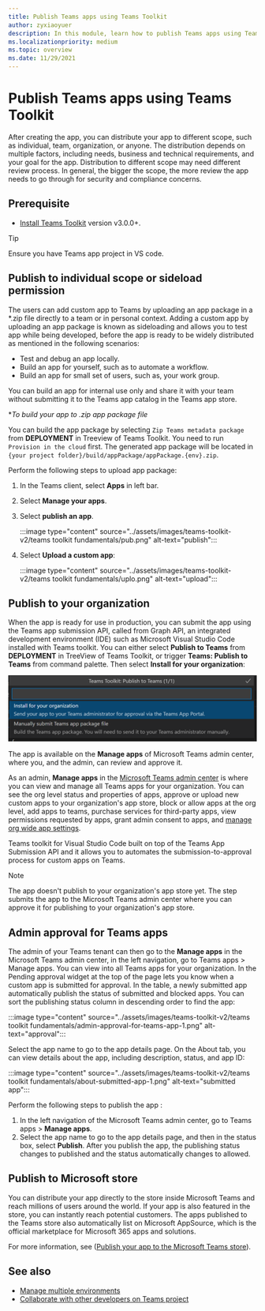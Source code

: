 ```yaml
---
title: Publish Teams apps using Teams Toolkit
author: zyxiaoyuer
description: In this module, learn how to publish Teams apps using Teams Toolkit and publish to individual scope or sideload permission
ms.localizationpriority: medium
ms.topic: overview
ms.date: 11/29/2021
---
```



# Publish Teams apps using Teams Toolkit

After creating the app, you can distribute your app to different scope, such as individual, team, organization, or anyone. The distribution depends on multiple factors, including needs, business and technical requirements, and your goal for the app. Distribution to different scope may need different review process. In general, the bigger the scope, the more review the app needs to go through for security and compliance concerns.

## Prerequisite

* [Install Teams Toolkit](https://marketplace.visualstudio.com/items?itemName=TeamsDevApp.ms-teams-vscode-extension) version v3.0.0+.

> [!TIP]
> Ensure you have Teams app project in VS code.

## Publish to individual scope or sideload permission

The users can add custom app to Teams by uploading an app package in a *.zip file directly to a team or in personal context. Adding a custom app by uploading an app package is known as sideloading and allows you to test app while being developed, before the app is ready to be widely distributed as mentioned in the following scenarios:

* Test and debug an app locally.
* Build an app for yourself, such as to automate a workflow.
* Build an app for small set of users, such as, your work group.

You can build an app for internal use only and share it with your team without submitting it to the Teams app catalog in the Teams app store.

**To build your app to *.zip app package file**

You can build the app package by selecting `Zip Teams metadata package` from **DEPLOYMENT** in Treeview of Teams Toolkit. You need to run `Provision in the cloud` first. The generated app package will be located in `{your project folder}/build/appPackage/appPackage.{env}.zip`.

Perform the following steps to upload app package:

1. In the Teams client, select **Apps** in left bar.
2. Select **Manage your apps**.
3. Select **publish an app**.

   :::image type="content" source="../assets/images/teams-toolkit-v2/teams toolkit fundamentals/pub.png" alt-text="publish":::

4. Select **Upload a custom app**:

   :::image type="content" source="../assets/images/teams-toolkit-v2/teams toolkit fundamentals/uplo.png" alt-text="upload":::

## Publish to your organization

When the app is ready for use in production, you can submit the app using the Teams app submission API, called from Graph API, an integrated development environment (IDE) such as Microsoft Visual Studio Code installed with Teams toolkit. You can either select **Publish to Teams** from **DEPLOYMENT** in TreeView of Teams Toolkit, or trigger **Teams: Publish to Teams** from command palette. Then select **Install for your organization**:

![Install for your organization](./images/installforyourorganization.png)

The app is available on the **Manage apps** of Microsoft Teams admin center, where you, and the admin, can review and approve it.

As an admin, **Manage apps** in the [Microsoft Teams admin center](https://admin.teams.microsoft.com/policies/manage-apps) is where you can view and manage all Teams apps for your organization. You can see the org level status and properties of apps, approve or upload new custom apps to your organization's app store, block or allow apps at the org level, add apps to teams, purchase services for third-party apps, view permissions requested by apps, grant admin consent to apps, and [manage org wide app settings](https://admin.teams.microsoft.com/policies/manage-apps).

Teams toolkit for Visual Studio Code built on top of the Teams App Submission API and it allows you to automates the submission-to-approval process for custom apps on Teams.

> [!NOTE]
> The app doesn't publish to your organization's app store yet. The step submits the app to the Microsoft Teams admin center where you can approve it for publishing to your organization's app store.

## Admin approval for Teams apps

The admin of your Teams tenant can then go to the **Manage apps** in the Microsoft Teams admin center, in the left navigation, go to Teams apps > Manage apps. You can view into all Teams apps for your organization. In the Pending approval widget at the top of the page lets you know when a custom app is submitted for approval.
In the table, a newly submitted app automatically publish the status of submitted and blocked apps. You can sort the publishing status column in descending order to find the app:

 :::image type="content" source="../assets/images/teams-toolkit-v2/teams toolkit fundamentals/admin-approval-for-teams-app-1.png" alt-text="approval":::

Select the app name to go to the app details page. On the About tab, you can view details about the app, including description, status, and app ID:

 :::image type="content" source="../assets/images/teams-toolkit-v2/teams toolkit fundamentals/about-submitted-app-1.png" alt-text="submitted app":::

Perform the following steps to publish the app :

1. In the left navigation of the Microsoft Teams admin center, go to Teams apps > **Manage apps**.
2. Select the app name to go to the app details page, and then in the status box, select **Publish**.
After you publish the app, the publishing status changes to published and the status automatically changes to allowed.

## Publish to Microsoft store

You can distribute your app directly to the store inside Microsoft Teams and reach millions of users around the world. If your app is also featured in the store, you can instantly reach potential customers. The apps published to the Teams store also automatically list on Microsoft AppSource, which is the official marketplace for Microsoft 365 apps and solutions.

For more information, see ([Publish your app to the Microsoft Teams store](../concepts/deploy-and-publish/appsource/publish.md#publish-your-app-to-the-microsoft-teams-store)).

## See also

* [Manage multiple environments](TeamsFx-multi-env.md)
* [Collaborate with other developers on Teams project](TeamsFx-collaboration.md)
